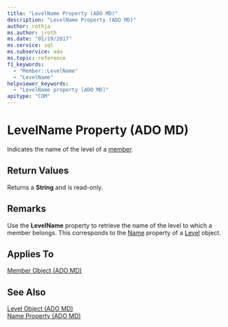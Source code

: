 ```yaml
---
title: "LevelName Property (ADO MD)"
description: "LevelName Property (ADO MD)"
author: rothja
ms.author: jroth
ms.date: "01/19/2017"
ms.service: sql
ms.subservice: ado
ms.topic: reference
f1_keywords:
  - "Member::LevelName"
  - "LevelName"
helpviewer_keywords:
  - "LevelName property [ADO MD]"
apitype: "COM"
---
```

# LevelName Property (ADO MD)
Indicates the name of the level of a [member](./member-object-ado-md.md).  
  
## Return Values  
 Returns a **String** and is read-only.  
  
## Remarks  
 Use the **LevelName** property to retrieve the name of the level to which a member belongs. This corresponds to the [Name](./name-property-ado-md.md) property of a [Level](./level-object-ado-md.md) object.  
  
## Applies To  
 [Member Object (ADO MD)](./member-object-ado-md.md)  
  
## See Also  
 [Level Object (ADO MD)](./level-object-ado-md.md)   
 [Name Property (ADO MD)](./name-property-ado-md.md)